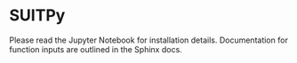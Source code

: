 # SUITPy

Please read the Jupyter Notebook for installation details. Documentation for function inputs are outlined in the Sphinx docs.